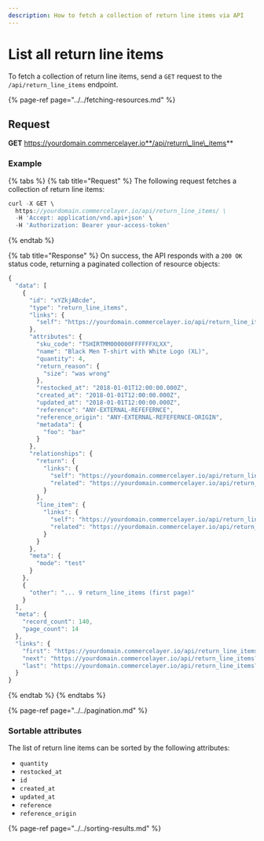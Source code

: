```yaml
---
description: How to fetch a collection of return line items via API
---
```


# List all return line items

To fetch a collection of return line items, send a `GET` request to the `/api/return_line_items` endpoint.

{% page-ref page="../../fetching-resources.md" %}

## Request

**GET** https://yourdomain.commercelayer.io**/api/return\_line\_items**

### **Example**

{% tabs %}
{% tab title="Request" %}
The following request fetches a collection of return line items:

```javascript
curl -X GET \
  https://yourdomain.commercelayer.io/api/return_line_items/ \
  -H 'Accept: application/vnd.api+json' \
  -H 'Authorization: Bearer your-access-token'
```
{% endtab %}

{% tab title="Response" %}
On success, the API responds with a `200 OK` status code, returning a paginated collection of resource objects:

```javascript
{
  "data": [
    {
      "id": "xYZkjABcde",
      "type": "return_line_items",
      "links": {
        "self": "https://yourdomain.commercelayer.io/api/return_line_items/xYZkjABcde"
      },
      "attributes": {
        "sku_code": "TSHIRTMM000000FFFFFFXLXX",
        "name": "Black Men T-shirt with White Logo (XL)",
        "quantity": 4,
        "return_reason": {
          "size": "was wrong"
        },
        "restocked_at": "2018-01-01T12:00:00.000Z",
        "created_at": "2018-01-01T12:00:00.000Z",
        "updated_at": "2018-01-01T12:00:00.000Z",
        "reference": "ANY-EXTERNAL-REFEFERNCE",
        "reference_origin": "ANY-EXTERNAL-REFEFERNCE-ORIGIN",
        "metadata": {
          "foo": "bar"
        }
      },
      "relationships": {
        "return": {
          "links": {
            "self": "https://yourdomain.commercelayer.io/api/return_line_items/xYZkjABcde/relationships/return",
            "related": "https://yourdomain.commercelayer.io/api/return_line_items/xYZkjABcde/return"
          }
        },
        "line_item": {
          "links": {
            "self": "https://yourdomain.commercelayer.io/api/return_line_items/xYZkjABcde/relationships/line_item",
            "related": "https://yourdomain.commercelayer.io/api/return_line_items/xYZkjABcde/line_item"
          }
        }
      },
      "meta": {
        "mode": "test"
      }
    },
    {
      "other": "... 9 return_line_items (first page)"
    }
  ],
  "meta": {
    "record_count": 140,
    "page_count": 14
  },
  "links": {
    "first": "https://yourdomain.commercelayer.io/api/return_line_items?page[number]=1&page[size]=10",
    "next": "https://yourdomain.commercelayer.io/api/return_line_items?page[number]=2&page[size]=10",
    "last": "https://yourdomain.commercelayer.io/api/return_line_items?page[number]=14&page[size]=10"
  }
}
```
{% endtab %}
{% endtabs %}

{% page-ref page="../../pagination.md" %}

### Sortable attributes

The list of return line items can be sorted by the following attributes:

* `quantity`
* `restocked_at`
* `id`
* `created_at`
* `updated_at`
* `reference`
* `reference_origin`

{% page-ref page="../../sorting-results.md" %}

